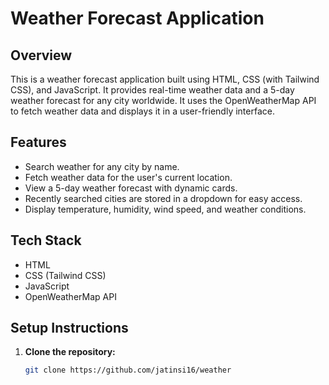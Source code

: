 # Weather Forecast Application

## Overview
This is a weather forecast application built using HTML, CSS (with Tailwind CSS), and JavaScript. It provides real-time weather data and a 5-day weather forecast for any city worldwide. It uses the OpenWeatherMap API to fetch weather data and displays it in a user-friendly interface.

## Features
- Search weather for any city by name.
- Fetch weather data for the user's current location.
- View a 5-day weather forecast with dynamic cards.
- Recently searched cities are stored in a dropdown for easy access.
- Display temperature, humidity, wind speed, and weather conditions.

## Tech Stack
- HTML
- CSS (Tailwind CSS)
- JavaScript
- OpenWeatherMap API

## Setup Instructions

1. **Clone the repository:**
   ```bash
   git clone https://github.com/jatinsi16/weather
